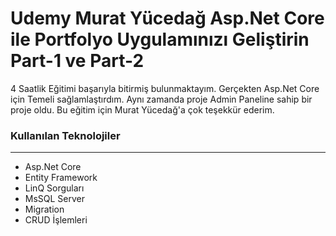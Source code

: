 <h1>Udemy Murat Yücedağ Asp.Net Core ile Portfolyo Uygulamınızı Geliştirin Part-1 ve Part-2</h1>
<p>4 Saatlik Eğitimi başarıyla bitirmiş bulunmaktayım. Gerçekten Asp.Net Core için Temeli sağlamlaştırdım. Aynı zamanda proje Admin Paneline sahip bir proje oldu. Bu eğitim için Murat Yücedağ'a çok teşekkür ederim.</p>
<h3>Kullanılan Teknolojiler</h3>
<hr/>
<ul>
  <li>Asp.Net Core</li>
  <li>Entity Framework</li>
  <li>LinQ Sorguları</li>
  <li>MsSQL Server</li>
  <li>Migration</li>
  <li>CRUD İşlemleri</li>
</ul>
